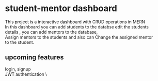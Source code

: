 # student-mentor dashboard
This project is a interactive dashboard with CRUD operations in MERN\
In this dashboard you can add students to the databse edit the students details , you can add mentors to the database, \
Assign mentors to the students and also can Change the assigned mentor to the student.

## upcoming features
login, signup \
JWT authentication \

